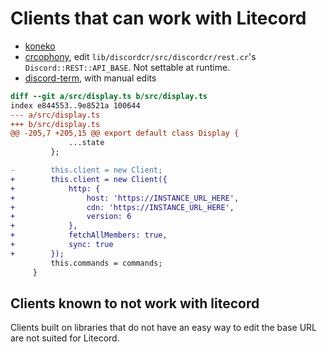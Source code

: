 # Clients that can work with Litecord

 - [koneko](https://gitlab.com/luna/koneko)
 - [crcophony](https://github.com/freyamade/crcophony), edit
    `lib/discordcr/src/discordcr/rest.cr`'s `Discord::REST::API_BASE`. Not
    settable at runtime.
 - [discord-term](https://github.com/cloudrex/discord-term), with manual edits
```diff
diff --git a/src/display.ts b/src/display.ts
index e844553..9e8521a 100644
--- a/src/display.ts
+++ b/src/display.ts
@@ -205,7 +205,15 @@ export default class Display {
             ...state
         };

-        this.client = new Client;
+        this.client = new Client({
+            http: {
+                host: 'https://INSTANCE_URL_HERE',
+                cdn: 'https://INSTANCE_URL_HERE',
+                version: 6
+            },
+            fetchAllMembers: true,
+            sync: true
+        });
         this.commands = commands;
     }
```

## Clients known to not work with litecord

Clients built on libraries that do not have an easy way to edit the base URL are
not suited for Litecord.


